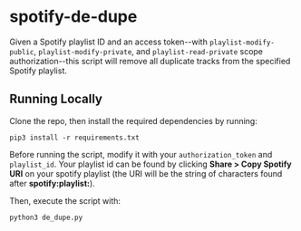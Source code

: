 # spotify-de-dupe
Given a Spotify playlist ID and an access token--with `playlist-modify-public`, `playlist-modify-private`, and `playlist-read-private` scope authorization--this script will remove all duplicate tracks from the specified Spotify playlist.

## Running Locally
Clone the repo, then install the required dependencies by running:
```
pip3 install -r requirements.txt
```
Before running the script, modify it with your `authorization_token` and `playlist_id`. Your playlist id can be found by clicking **Share > Copy Spotify URI** on your spotify playlist (the URI will be the string of characters found after **spotify:playlist:**).

Then, execute the script with:
```
python3 de_dupe.py
```
